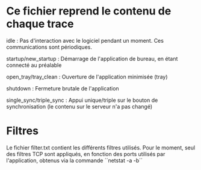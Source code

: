 # Ce fichier reprend le contenu de chaque trace

idle : Pas d'interaction avec le logiciel pendant un moment. Ces communications sont périodiques.

startup/new_startup : Démarrage de l'application de bureau, en étant connecté au préalable

open_tray/tray_clean : Ouverture de l'application minimisée (tray)

shutdown : Fermeture brutale de l'application

single_sync/triple_sync : Appui unique/triple sur le bouton de synchronisation (le contenu sur le serveur n'a pas changé)

# Filtres 
Le fichier filter.txt contient les différents filtres utilisés. Pour le moment, seul des filtres TCP sont appliqués, en fonction des ports utilisés par l'application, obtenus via la commande ´´netstat -a -b´´